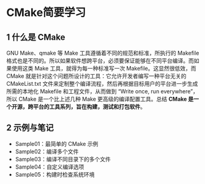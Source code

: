 # CMake简要学习

## 1 什么是 CMake

GNU Make、qmake 等 Make 工具遵循着不同的规范和标准，所执行的 Makefile 格式也是不同的。所以如果软件想跨平台，必须要保证能够在不同平台编译。而如果使用这类 Make 工具，就得为每一种标准写一次 Makefile。这显然很低效，而 CMake 就是针对这个问题所设计的工具：它允许开发者编写一种平台无关的 CMakeList.txt 文件来定制整个编译流程，然后再根据目标用户的平台进一步生成所需的本地化 Makefile 和工程文件，从而做到 “Write once, run everywhere”，所以 CMake 是一个比上述几种 Make 更高级的编译配置工具。总结 **CMake 是一个开源，跨平台的工具系列，旨在构建，测试和打包软件**。

## 2 示例与笔记

- Sample01：最简单的 CMake 示例
- Sample02：编译多个文件
- Sample03：编译不同目录下的多个文件
- Sample04：自定义编译选项
- Sample05：构建时检查系统环境
